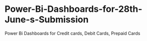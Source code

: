 # Power-Bi-Dashboards-for-28th-June-s-Submission
Power Bi Dashboards for Credit cards, Debit Cards, Prepaid Cards

